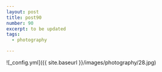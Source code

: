 ```yaml
---
layout: post
title: post90
number: 90
excerpt: to be updated
tags:
  - photography

---
```


![_config.yml]({{ site.baseurl }}/images/photography/28.jpg)